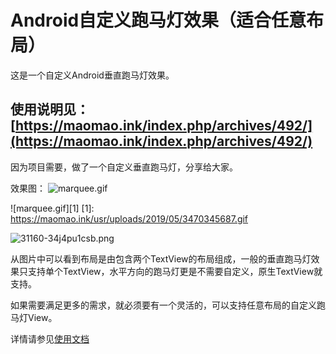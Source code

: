 # Android自定义跑马灯效果（适合任意布局）


这是一个自定义Android垂直跑马灯效果。 


## 使用说明见：[https://maomao.ink/index.php/archives/492/](https://maomao.ink/index.php/archives/492/)



因为项目需要，做了一个自定义垂直跑马灯，分享给大家。

效果图：
![marquee.gif](https://maomao.ink/usr/uploads/2019/05/3470345687.gif)


![marquee.gif][1]
[1]: https://maomao.ink/usr/uploads/2019/05/3470345687.gif


![31160-34j4pu1csb.png](https://maomao.ink/usr/uploads/2019/05/4153904489.png)


从图片中可以看到布局是由包含两个TextView的布局组成，一般的垂直跑马灯效果只支持单个TextView，水平方向的跑马灯更是不需要自定义，原生TextView就支持。 

如果需要满足更多的需求，就必须要有一个灵活的，可以支持任意布局的自定义跑马灯View。

详情请参见[使用文档](https://maomao.ink/index.php/archives/492/)
